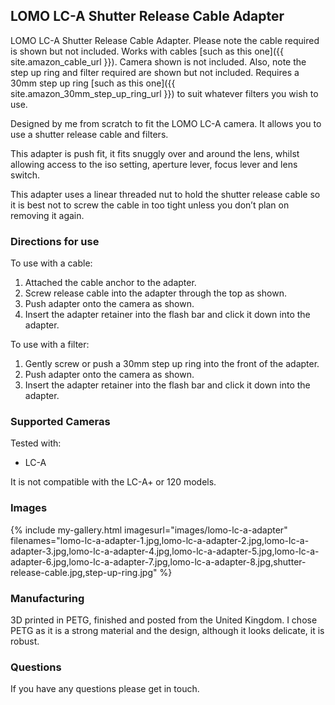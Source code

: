 ## LOMO LC-A Shutter Release Cable Adapter
LOMO LC-A Shutter Release Cable Adapter. Please note the cable required is shown but not included. Works with cables [such as this one]({{ site.amazon_cable_url }}). Camera shown is not included. Also, note the step up ring and filter required are shown but not included. Requires a 30mm step up ring [such as this one]({{ site.amazon_30mm_step_up_ring_url }}) to suit whatever filters you wish to use.

Designed by me from scratch to fit the LOMO LC-A camera. It allows you to use a shutter release cable and filters.

This adapter is push fit, it fits snuggly over and around the lens, whilst allowing access to the iso setting, aperture lever, focus lever and lens switch.

This adapter uses a linear threaded nut to hold the shutter release cable so it is best not to screw the cable in too tight unless you don’t plan on removing it again.

### Directions for use
To use with a cable:

1. Attached the cable anchor to the adapter.
2. Screw release cable into the adapter through the top as shown.
3. Push adapter onto the camera as shown.
4. Insert the adapter retainer into the flash bar and click it down into the adapter.

To use with a filter:

1. Gently screw or push a 30mm step up ring into the front of the adapter.
2. Push adapter onto the camera as shown.
3. Insert the adapter retainer into the flash bar and click it down into the adapter.

### Supported Cameras
Tested with:
- LC-A

It is not compatible with the LC-A+ or 120 models.

### Images
{% include my-gallery.html imagesurl="images/lomo-lc-a-adapter"
   filenames="lomo-lc-a-adapter-1.jpg,lomo-lc-a-adapter-2.jpg,lomo-lc-a-adapter-3.jpg,lomo-lc-a-adapter-4.jpg,lomo-lc-a-adapter-5.jpg,lomo-lc-a-adapter-6.jpg,lomo-lc-a-adapter-7.jpg,lomo-lc-a-adapter-8.jpg,shutter-release-cable.jpg,step-up-ring.jpg" %}

### Manufacturing
3D printed in PETG, finished and posted from the United Kingdom. I chose PETG as it is a strong material and the design, although it looks delicate, it is robust.

### Questions
If you have any questions please get in touch.
